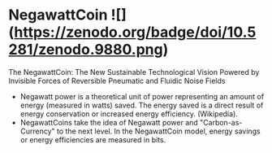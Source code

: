 NegawattCoin ![] (https://zenodo.org/badge/doi/10.5281/zenodo.9880.png)
============

The NegawattCoin: The New Sustainable Technological Vision Powered by Invisible Forces of Reversible Pneumatic and Fluidic Noise Fields

* Negawatt power is a theoretical unit of power representing an amount of energy (measured in watts) saved. The energy saved is a direct result of energy conservation or increased energy efficiency. (Wikipedia).
* NegawattCoins take the idea of Negawatt power and "Carbon-as-Currency" to the next level. In the NegawattCoin model, energy savings or energy efficiencies are measured in bits.
